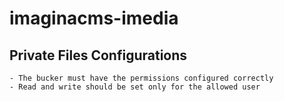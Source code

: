# imaginacms-imedia

## Private Files Configurations
    - The bucker must have the permissions configured correctly
    - Read and write should be set only for the allowed user
